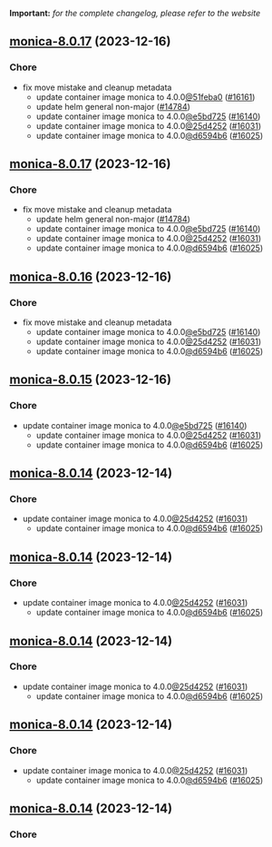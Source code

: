 **Important:**
*for the complete changelog, please refer to the website*




## [monica-8.0.17](https://github.com/truecharts/charts/compare/monica-8.0.12...monica-8.0.17) (2023-12-16)

### Chore

- fix move mistake and cleanup metadata
  - update container image monica to 4.0.0[@51feba0](https://github.com/51feba0) ([#16161](https://github.com/truecharts/charts/issues/16161))
  - update helm general non-major ([#14784](https://github.com/truecharts/charts/issues/14784))
  - update container image monica to 4.0.0[@e5bd725](https://github.com/e5bd725) ([#16140](https://github.com/truecharts/charts/issues/16140))
  - update container image monica to 4.0.0[@25d4252](https://github.com/25d4252) ([#16031](https://github.com/truecharts/charts/issues/16031))
  - update container image monica to 4.0.0[@d6594b6](https://github.com/d6594b6) ([#16025](https://github.com/truecharts/charts/issues/16025))
  
  


## [monica-8.0.17](https://github.com/truecharts/charts/compare/monica-8.0.12...monica-8.0.17) (2023-12-16)

### Chore

- fix move mistake and cleanup metadata
  - update helm general non-major ([#14784](https://github.com/truecharts/charts/issues/14784))
  - update container image monica to 4.0.0[@e5bd725](https://github.com/e5bd725) ([#16140](https://github.com/truecharts/charts/issues/16140))
  - update container image monica to 4.0.0[@25d4252](https://github.com/25d4252) ([#16031](https://github.com/truecharts/charts/issues/16031))
  - update container image monica to 4.0.0[@d6594b6](https://github.com/d6594b6) ([#16025](https://github.com/truecharts/charts/issues/16025))
  
  


## [monica-8.0.16](https://github.com/truecharts/charts/compare/monica-8.0.12...monica-8.0.16) (2023-12-16)

### Chore

- fix move mistake and cleanup metadata
  - update container image monica to 4.0.0[@e5bd725](https://github.com/e5bd725) ([#16140](https://github.com/truecharts/charts/issues/16140))
  - update container image monica to 4.0.0[@25d4252](https://github.com/25d4252) ([#16031](https://github.com/truecharts/charts/issues/16031))
  - update container image monica to 4.0.0[@d6594b6](https://github.com/d6594b6) ([#16025](https://github.com/truecharts/charts/issues/16025))
  
  


## [monica-8.0.15](https://github.com/truecharts/charts/compare/monica-8.0.12...monica-8.0.15) (2023-12-16)

### Chore

- update container image monica to 4.0.0[@e5bd725](https://github.com/e5bd725) ([#16140](https://github.com/truecharts/charts/issues/16140))
  - update container image monica to 4.0.0[@25d4252](https://github.com/25d4252) ([#16031](https://github.com/truecharts/charts/issues/16031))
  - update container image monica to 4.0.0[@d6594b6](https://github.com/d6594b6) ([#16025](https://github.com/truecharts/charts/issues/16025))
  
  


## [monica-8.0.14](https://github.com/truecharts/charts/compare/monica-8.0.12...monica-8.0.14) (2023-12-14)

### Chore

- update container image monica to 4.0.0[@25d4252](https://github.com/25d4252) ([#16031](https://github.com/truecharts/charts/issues/16031))
  - update container image monica to 4.0.0[@d6594b6](https://github.com/d6594b6) ([#16025](https://github.com/truecharts/charts/issues/16025))
  
  


## [monica-8.0.14](https://github.com/truecharts/charts/compare/monica-8.0.12...monica-8.0.14) (2023-12-14)

### Chore

- update container image monica to 4.0.0[@25d4252](https://github.com/25d4252) ([#16031](https://github.com/truecharts/charts/issues/16031))
  - update container image monica to 4.0.0[@d6594b6](https://github.com/d6594b6) ([#16025](https://github.com/truecharts/charts/issues/16025))
  
  


## [monica-8.0.14](https://github.com/truecharts/charts/compare/monica-8.0.12...monica-8.0.14) (2023-12-14)

### Chore

- update container image monica to 4.0.0[@25d4252](https://github.com/25d4252) ([#16031](https://github.com/truecharts/charts/issues/16031))
  - update container image monica to 4.0.0[@d6594b6](https://github.com/d6594b6) ([#16025](https://github.com/truecharts/charts/issues/16025))
  
  


## [monica-8.0.14](https://github.com/truecharts/charts/compare/monica-8.0.12...monica-8.0.14) (2023-12-14)

### Chore

- update container image monica to 4.0.0[@25d4252](https://github.com/25d4252) ([#16031](https://github.com/truecharts/charts/issues/16031))
  - update container image monica to 4.0.0[@d6594b6](https://github.com/d6594b6) ([#16025](https://github.com/truecharts/charts/issues/16025))
  
  


## [monica-8.0.14](https://github.com/truecharts/charts/compare/monica-8.0.12...monica-8.0.14) (2023-12-14)

### Chore
